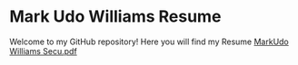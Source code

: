 # Mark Udo Williams Resume
Welcome to my GitHub repository! Here you will find my Resume
[MarkUdo Williams Secu.pdf](https://github.com/user-attachments/files/16326248/MarkUdo.Williams.Secu.pdf)


